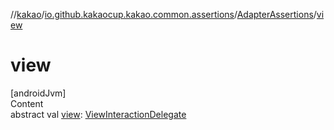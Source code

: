 //[kakao](../../../index.md)/[io.github.kakaocup.kakao.common.assertions](../index.md)/[AdapterAssertions](index.md)/[view](view.md)



# view  
[androidJvm]  
Content  
abstract val [view](view.md): [ViewInteractionDelegate](../../io.github.kakaocup.kakao.delegate/-view-interaction-delegate/index.md)  



